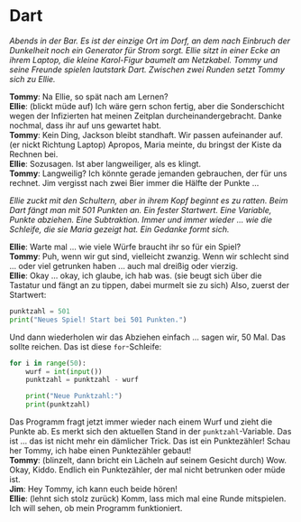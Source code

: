 # Dart

_Abends in der Bar. Es ist der einzige Ort im Dorf, an dem nach Einbruch der Dunkelheit noch ein Generator für Strom sorgt. Ellie sitzt in einer Ecke an ihrem Laptop, die kleine Karol-Figur baumelt am Netzkabel. Tommy und seine Freunde spielen lautstark Dart. Zwischen zwei Runden setzt Tommy sich zu Ellie._

**Tommy**: Na Ellie, so spät nach am Lernen?  
**Ellie**: (blickt müde auf) Ich wäre gern schon fertig, aber die Sonderschicht wegen der Infizierten hat meinen Zeitplan durcheinandergebracht. Danke nochmal, dass ihr auf uns gewartet habt.  
**Tommy**: Kein Ding, Jackson bleibt standhaft. Wir passen aufeinander auf. (er nickt Richtung Laptop) Apropos, Maria meinte, du bringst der Kiste da Rechnen bei.  
**Ellie**: Sozusagen. Ist aber langweiliger, als es klingt.  
**Tommy**: Langweilig? Ich könnte gerade jemanden gebrauchen, der für uns rechnet. Jim vergisst nach zwei Bier immer die Hälfte der Punkte ...

_Ellie zuckt mit den Schultern, aber in ihrem Kopf beginnt es zu ratten. Beim Dart fängt man mit 501 Punkten an. Ein fester Startwert. Eine Variable, Punkte abziehen. Eine Subtraktion. Immer und immer wieder ... wie die Schleife, die sie Maria gezeigt hat. Ein Gedanke formt sich._

**Ellie**: Warte mal ... wie viele Würfe braucht ihr so für ein Spiel?  
**Tommy**: Puh, wenn wir gut sind, vielleicht zwanzig. Wenn wir schlecht sind ... oder viel getrunken haben ... auch mal dreißig oder vierzig.  
**Ellie**: Okay ... okay, ich glaube, ich hab was. (sie beugt sich über die Tastatur und fängt an zu tippen, dabei murmelt sie zu sich) Also, zuerst der Startwert:

```py
punktzahl = 501
print("Neues Spiel! Start bei 501 Punkten.")
```

Und dann wiederholen wir das Abziehen einfach ... sagen wir, 50 Mal. Das sollte reichen. Das ist diese `for`-Schleife:

```py
for i in range(50):
    wurf = int(input())
    punktzahl = punktzahl - wurf

    print("Neue Punktzahl:")
    print(punktzahl)
```

Das Programm fragt jetzt immer wieder nach einem Wurf und zieht die Punkte ab. Es merkt sich den aktuellen Stand in der `punktzahl`-Variable. Das ist ... das ist nicht mehr ein dämlicher Trick. Das ist ein Punktezähler! Schau her Tommy, ich habe einen Punktezähler gebaut!  
**Tommy**: (blinzelt, dann bricht ein Lächeln auf seinem Gesicht durch) Wow. Okay, Kiddo. Endlich ein Punktezähler, der mal nicht betrunken oder müde ist.  
**Jim**: Hey Tommy, ich kann euch beide hören!  
**Ellie**: (lehnt sich stolz zurück) Komm, lass mich mal eine Runde mitspielen. Ich will sehen, ob mein Programm funktioniert.
